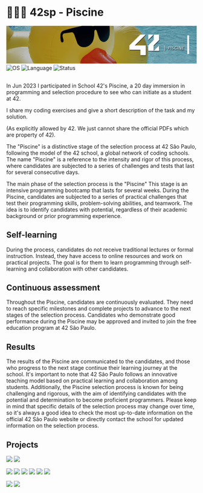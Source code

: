 # 🏊🏽‍♂️ 42sp - Piscine

<picture>
	<img alt="piscine" src="img/42_piscine.png">
</picture>
<picture >
	<img alt="OS" src="https://img.shields.io/badge/Linux-OS?&label=OS&labelColor=gray&color=dodgerblue">
</picture>
<picture >
	<img alt="Language" src="https://img.shields.io/badge/Shell_|_C-Language?&label=Language&labelColor=gray&color=dodgerblue">
</picture>
<picture >
	<img alt="Status" src="https://img.shields.io/badge/Completed-Status?&label=Status&labelColor=gray&color=green">
</picture>

##

In Jun 2023 I participated in School 42's Piscine, a 20 day immersion in programming and selection procedure to see who can initiate as a student at 42.

I share my coding exercises and give a short description of the task and my solution.

(As explicitly allowed by 42. We just cannot share the official PDFs which are property of 42).

The "Piscine" is a distinctive stage of the selection process at 42 São Paulo, following the model of the 42 school, a global network of coding schools. The name "Piscine" is a reference to the intensity and rigor of this process, where candidates are subjected to a series of challenges and tests that last for several consecutive days.

The main phase of the selection process is the "Piscine" This stage is an intensive programming bootcamp that lasts for several weeks. During the Piscine, candidates are subjected to a series of practical challenges that test their programming skills, problem-solving abilities, and teamwork. The idea is to identify candidates with potential, regardless of their academic background or prior programming experience.

## Self-learning

During the process, candidates do not receive traditional lectures or formal instruction. Instead, they have access to online resources and work on practical projects. The goal is for them to learn programming through self-learning and collaboration with other candidates.

## Continuous assessment

Throughout the Piscine, candidates are continuously evaluated. They need to reach specific milestones and complete projects to advance to the next stages of the selection process. Candidates who demonstrate good performance during the Piscine may be approved and invited to join the free education program at 42 São Paulo.

## Results

The results of the Piscine are communicated to the candidates, and those who progress to the next stage continue their learning journey at the school. It's important to note that 42 São Paulo follows an innovative teaching model based on practical learning and collaboration among students. Additionally, the Piscine selection process is known for being challenging and rigorous, with the aim of identifying candidates with the potential and determination to become proficient programmers. Please keep in mind that specific details of the selection process may change over time, so it's always a good idea to check the most up-to-date information on the official 42 São Paulo website or directly contact the school for updated information on the selection process.

## Projects

[![](https://img.shields.io/badge/Project-shell__00-skyblue?style=for-the-badge&&logo=42)](https://github.com/willtrigo/42_piscine/tree/main/shell/shell_00)
[![](https://img.shields.io/badge/Project-shell__01-skyblue?style=for-the-badge&&logo=42)](https://github.com/willtrigo/42_piscine/tree/main/shell/shell_01)

[![](https://img.shields.io/badge/Project-c__00-skyblue?style=for-the-badge&&logo=42)](https://github.com/willtrigo/42_piscine/tree/main/c/c_00)
[![](https://img.shields.io/badge/Project-c__01-skyblue?style=for-the-badge&&logo=42)](https://github.com/willtrigo/42_piscine/tree/main/c/c_01)
[![](https://img.shields.io/badge/Project-c__02-skyblue?style=for-the-badge&&logo=42)](https://github.com/willtrigo/42_piscine/tree/main/c/c_02)
[![](https://img.shields.io/badge/Project-c__03-skyblue?style=for-the-badge&&logo=42)](https://github.com/willtrigo/42_piscine/tree/main/c/c_03)
[![](https://img.shields.io/badge/Project-c__04-skyblue?style=for-the-badge&&logo=42)](https://github.com/willtrigo/42_piscine/tree/main/c/c_04)
[![](https://img.shields.io/badge/Project-c__06-skyblue?style=for-the-badge&&logo=42)](https://github.com/willtrigo/42_piscine/tree/main/c/c_06)

[![](https://img.shields.io/badge/Project-rush01-skyblue?style=for-the-badge&&logo=42)](https://github.com/willtrigo/42_piscine/tree/main/rush/rush01)
[![](https://img.shields.io/badge/Project-rush02-skyblue?style=for-the-badge&&logo=42)](https://github.com/willtrigo/42_piscine/tree/main/rush/rush02)

